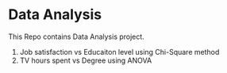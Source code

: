 Data Analysis
========================================================
This Repo contains Data Analysis project.

<ol>
<li>Job satisfaction vs Educaiton level using Chi-Square method</li>
<li>TV hours spent vs Degree using ANOVA</li>
</ol>

